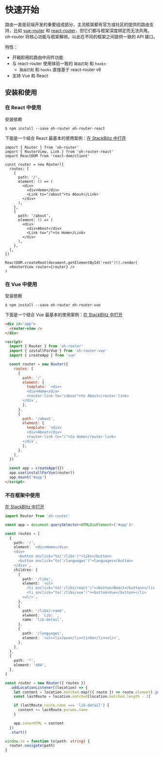 # 快速开始

路由一直是前端开发的重要组成部分，主流框架都有官方或社区的提供的路由支持，比如 [vue-router](https://router.vuejs.org/zh/index.html) 和 [react-router](https://reactrouter.com/)，但它们都与框架深度绑定而无法共用。oh-router 将核心功能与框架解绑，以此在不同的框架之间提供一致的 API 接口。

特性：

- 开箱即用的路由中间件功能
- 与 react-router 使用体验一致的 `路由匹配` 和 `hooks`
  - `路由匹配` 和 `hooks` 直接基于 react-router v6
- 支持 Vue 和 React

## 安装和使用

### 在 React 中使用

安装依赖

```shell
$ npm install --save oh-router oh-router-react
```

下面是一个结合 React 最基本的使用案例：[在 StackBlitz 中打开](https://stackblitz.com/edit/oh-router-react-basic)

```tsx | pure
import { Router } from 'oh-router'
import { RouterView, Link } from 'oh-router-react'
import ReactDOM from 'react-dom/client'

const router = new Router({
  routes: [
    {
      path: '/',
      element: () => (
        <div>
          <div>Home</div>
          <Link to="/about">to About</Link>
        </div>
      ),
    },
    {
      path: '/about',
      element: () => (
        <div>
          <div>About</div>
          <Link to="/">to Home</Link>
        </div>
      ),
    },
  ],
})

ReactDOM.createRoot(document.getElementById('root')!).render(
  <RouterView router={router} />
)
```

### 在 Vue 中使用

安装依赖

```shell
$ npm install --save oh-router oh-router-vue
```

下面是一个结合 Vue 最基本的使用案例：[在 StackBlitz 中打开](https://stackblitz.com/edit/oh-router-vue-basic)

```html
<div id="app">
  <router-view />
</div>

<script>
  import { Router } from 'oh-router'
  import { installForVue } from 'oh-router-vue'
  import { createApp } from 'vue'

  const router = new Router({
    routes: [
      {
        path: '/',
        element: {
          template: `<div>
          <div>Home</div>
          <router-link to="/about">to About</router-link>
        </div`,
        },
      },
      {
        path: '/about',
        element: {
          template: `<div>
          <div>About</div>
          <router-link to="/">to Home</router-link>
        </div`,
        },
      },
    ],
  })

  const app = createApp({})
  app.use(installForVue(router))
  app.mount('#app')
</script>
```

### 不在框架中使用

[在 StackBlitz 中打开](https://stackblitz.com/edit/oh-router-vanilla-basic)

```ts | pure
import Router from 'oh-router'

const app = document.querySelector<HTMLDivElement>('#app')!

const routes = [
  {
    path: '/',
    element: `<div>Home</div>
    <div>
      <button onclick="to('/libs')">libs</button>
      <button onclick="to('/languages')">languages</button>
    </div>`,
    children: [
      {
        path: '/libs',
        element: `<ul>
          <li onclick="to('/libs/react')"><button>React</button></li>
          <li onclick="to('/libs/vue')"><button>Vue</button></li>
        <ul/>`,
      },
      {
        path: '/libs/:name',
        element: `Lib: `,
        name: 'lib-detail',
      },
      {
        path: '/languages',
        element: `<ul><li>Java</li><li>Go</li><ul/>`,
      },
    ],
  },
  {
    path: '*',
    element: '404',
  },
]

const router = new Router({ routes })
  .addLocationListener((location) => {
    let content = location.matched.map(({ route }) => route.element).join('\n')
    const lastRoute = location.matched[location.matched.length - 1]

    if (lastRoute.route.name === 'lib-detail') {
      content += lastRoute.params.name
    }

    app.innerHTML = content
  })
  .start()

window.to = function to(path: string) {
  router.navigate(path)
}
```
